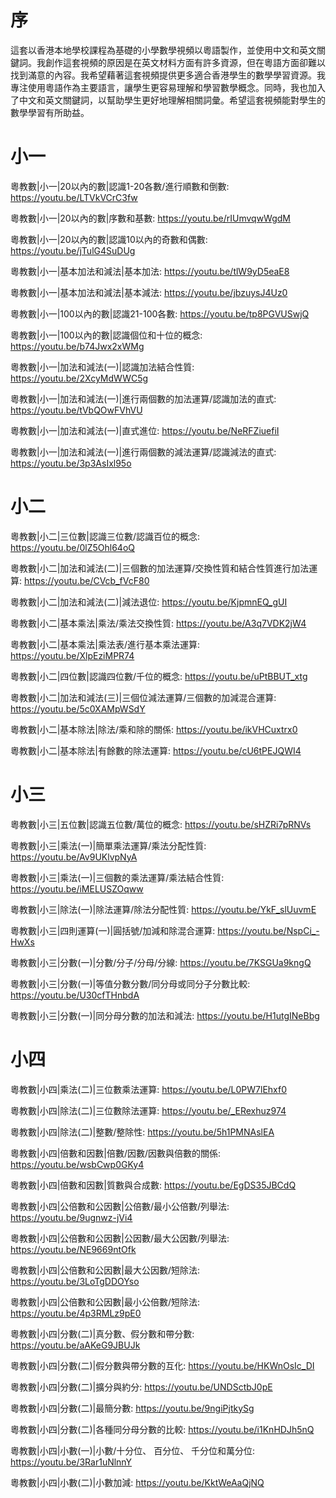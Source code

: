 # 序

這套以香港本地學校課程為基礎的小學數學視頻以粵語製作，並使用中文和英文關鍵詞。我創作這套視頻的原因是在英文材料方面有許多資源，但在粵語方面卻難以找到滿意的內容。我希望藉著這套視頻提供更多適合香港學生的數學學習資源。我專注使用粵語作為主要語言，讓學生更容易理解和學習數學概念。同時，我也加入了中文和英文關鍵詞，以幫助學生更好地理解相關詞彙。希望這套視頻能對學生的數學學習有所助益。

# 小一

粵教數|小一|20以內的數|認識1-20各數/進行順數和倒數: https://youtu.be/LTVkVCrC3fw

粵教數|小一|20以內的數|序數和基數: https://youtu.be/rIUmvqwWgdM

粵教數|小一|20以內的數|認識10以內的奇數和偶數: https://youtu.be/jTulG4SuDUg


粵教數|小一|基本加法和減法|基本加法: https://youtu.be/tlW9yD5eaE8


粵教數|小一|基本加法和減法|基本減法: https://youtu.be/jbzuysJ4Uz0


粵教數|小一|100以內的數|認識21-100各數: https://youtu.be/tp8PGVUSwjQ


粵教數|小一|100以內的數|認識個位和十位的概念: https://youtu.be/b74Jwx2xWMg


粵教數|小一|加法和減法(一)|認識加法結合性質: https://youtu.be/2XcyMdWWC5g


粵教數|小一|加法和減法(一)|進行兩個數的加法運算/認識加法的直式: https://youtu.be/tVbQOwFVhVU


粵教數|小一|加法和減法(一)|直式進位: https://youtu.be/NeRFZiuefiI


粵教數|小一|加法和減法(一)|進行兩個數的減法運算/認識減法的直式: https://youtu.be/3p3AsIxl95o


# 小二

粵教數|小二|三位數|認識三位數/認識百位的概念: https://youtu.be/0lZ5Ohl64oQ


粵教數|小二|加法和減法(二)|三個數的加法運算/交換性質和結合性質進行加法運算: https://youtu.be/CVcb_fVcF80


粵教數|小二|加法和減法(二)|減法退位: https://youtu.be/KjpmnEQ_gUI


粵教數|小二|基本乘法|乘法/乘法交換性質: https://youtu.be/A3q7VDK2jW4


粵教數|小二|基本乘法|乘法表/進行基本乘法運算: https://youtu.be/XlpEziMPR74


粵教數|小二|四位數|認識四位數/千位的概念: https://youtu.be/uPtBBUT_xtg


粵教數|小二|加法和減法(三)|三個位減法運算/三個數的加減混合運算: https://youtu.be/5c0XAMpWSdY


粵教數|小二|基本除法|除法/乘和除的關係: https://youtu.be/ikVHCuxtrx0


粵教數|小二|基本除法|有餘數的除法運算: https://youtu.be/cU6tPEJQWI4

# 小三

粵教數|小三|五位數|認識五位數/萬位的概念: https://youtu.be/sHZRi7pRNVs


粵教數|小三|乘法(一)|簡單乘法運算/乘法分配性質: https://youtu.be/Av9UKlvpNyA


粵教數|小三|乘法(一)|三個數的乘法運算/乘法結合性質: https://youtu.be/iMELUSZOqww


粵教數|小三|除法(一)|除法運算/除法分配性質: https://youtu.be/YkF_slUuvmE


粵教數|小三|四則運算(一)|圓括號/加減和除混合運算: https://youtu.be/NspCi_-HwXs


粵教數|小三|分數(一)|分數/分子/分母/分線: https://youtu.be/7KSGUa9kngQ


粵教數|小三|分數(一)|等值分數分數/同分母或同分子分數比較: https://youtu.be/U30cfTHnbdA


粵教數|小三|分數(一)|同分母分數的加法和減法: https://youtu.be/H1utgINeBbg


# 小四

粵教數|小四|乘法(二)|三位數乘法運算: https://youtu.be/L0PW7lEhxf0


粵教數|小四|除法(二)|三位數除法運算: https://youtu.be/_ERexhuz974


粵教數|小四|除法(二)|整數/整除性: https://youtu.be/5h1PMNAslEA


粵教數|小四|倍數和因數|倍數/因數/因數與倍數的關係: https://youtu.be/wsbCwp0GKy4


粵教數|小四|倍數和因數|質數與合成數: https://youtu.be/EgDS35JBCdQ


粵教數|小四|公倍數和公因數|公倍數/最小公倍數/列舉法: https://youtu.be/9ugnwz-jVi4


粵教數|小四|公倍數和公因數|公因數/最大公因數/列舉法: https://youtu.be/NE9669ntOfk


粵教數|小四|公倍數和公因數|最大公因數/短除法: https://youtu.be/3LoTgDDOYso


粵教數|小四|公倍數和公因數|最小公倍數/短除法: https://youtu.be/4p3RMLz9pE0


粵教數|小四|分數(二)|真分數、假分數和帶分數: https://youtu.be/aAKeG9JBUJk


粵教數|小四|分數(二)|假分數與帶分數的互化: https://youtu.be/HKWnOsIc_DI


粵教數|小四|分數(二)|擴分與約分: https://youtu.be/UNDSctbJ0pE


粵教數|小四|分數(二)|最簡分數: https://youtu.be/9ngiPjtkySg


粵教數|小四|分數(二)|各種同分母分數的比較: https://youtu.be/i1KnHDJh5nQ


粵教數|小四|小數(一)|小數/十分位、 百分位、 千分位和萬分位: https://youtu.be/3Rar1uNlnnY


粵教數|小四|小數(二)|小數加減: https://youtu.be/KktWeAaQjNQ
